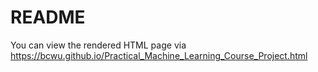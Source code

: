 # README


You can view the rendered HTML page via https://bcwu.github.io/Practical_Machine_Learning_Course_Project.html

